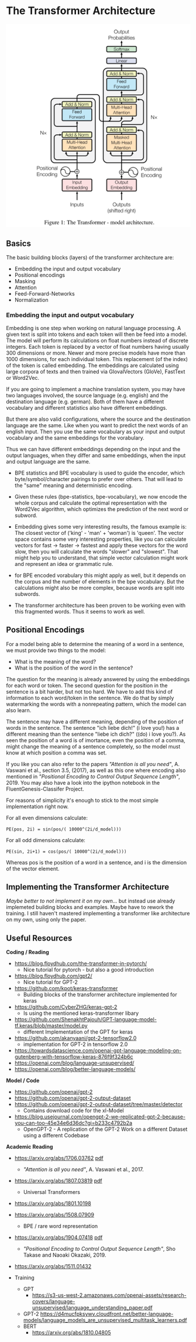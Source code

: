 # The Transformer Architecture

![The Transformer - model architecture][TransformerModelArchitecture]

## Basics

The basic building blocks (layers) of the transformer architecture are:

* Embedding the input and output vocabulary
* Positional encodings
* Masking
* Attention
* Feed-Forward-Networks
* Normalization

### Embedding the input and output vocabulary

Embedding is one step when working on natural language processing. 
A given text is split into tokens and each token will then be feed into a model.
The model will perform its calculations on float numbers instead of discrete integers.
Each token is replaced by a vector of float numbers having usually 300 dimensions or more.
Newer and more precise models have more than 1000 dimensions, for each individual token.
This replacement (of the index) of the token is called embedding.
The embeddings are calculated using large corpora of texts and then trained via GlovalVectors (GloVe), FastText or Word2Vec.   

If you are going to implement a machine translation system, you may have two languages involved, the source language (e.g. english) and the destination language (e.g. german).
Both of them have a different vocabulary and different statistics also have different embeddings.  

But there are also valid configurations, where the source and the destination language are the same. 
Like when you want to predict the next words of an english input.
Then you use the same vocabulary as your input and output vocabulary and the same embeddings for the vorabulary. 

Thus we can have different embeddings depending on the input and the output languages, when they differ and same embeddings, when the input and output language are the same.

* BPE statistics and BPE vocabulary is used to guide the encoder, which byte/symbol/character pairings to prefer over others. 
  That will lead to the "same" meaning and deterministic encoding.
  
* Given these rules (bpe-statistics, bpe-vocabulary), we now encode the whole corpus and calculate the optimal representation with the Word2Vec algorithm, which optimizes the
  prediction of the next word or subword. 
  
* Embedding gives some very interesting results, the famous example is: The closest vector of ('king' - 'man' + 'woman') is 'queen'. 
  The vector space contains some very interesting properties, like you can calculate vectors for fast -> faster -> fastest and apply these 
  vectors for the word slow, then you will calculate the words "slower" and "slowest". 
  That might help you to understand, that simple vector calculation might work and represent an idea or grammatic rule.
  
* for BPE encoded vorabulary this might apply as well, but it depends on the corpus and the number of elements in the bpe vocabulary. 
  But the calculations might also be more complex, because words are split into subwords.
  
* The transformer architecture has been proven to be working even with this fragmented words. Thus it seems to work as well. 

## Positional Encodings

For a model being able to determine the meaning of a word in a sentence, we must provide two things to the model:  

* What is the meaning of the word?
* What is the position of the word in the sentence?

The question for the meaning is already answered by using the embeddings for each word or token. 
The second question for the position in the sentence is a bit harder, but not too hard.
We have to add this kind of information to each word/token in the sentence.
We do that by simply watermarking the words with a nonrepeating pattern, which the model can also learn.

The sentence may have a different meaning, depending of the position of words in the sentence. 
The sentence "ich liebe dich!" (i love you!) has a different meaning than the sentence "liebe ich dich?" ((do) i love you?).
As seen the position of a word is of imortance, even the position of a comma, might change the meaning of a sentence completely, so the model must know at which position a comma was set.   

If you like you can also refer to the papers _"Attention is all you need"_, A. Vaswani et al., section 3.5, (2017), as well as this one where encoding also mentioned in _"Positional Encoding to Control Output Sequence Length"_, 2019. 
You may also have a look into the ipython notebook in the FluentGenesis-Classifer Project.

For reasons of simplicity it's enough to stick to the most simple implementation right now. 

For all even dimensions calculate:

	PE(pos, 2i) = sin(pos/( 10000^(2i/d_model)))
	
For all odd dimensions calculate:

    PE(sin, 2i+1) = cos(pos/( 10000^(2i/d_model)))

Whereas pos is the position of a word in a sentence, and i is the dimension of the vector element.


## Implementing the Transformer Architecture

*Maybe better to not implement it on my own...* but instead use already implemeted building blocks and examples. Maybe have to rework the training. 
I still haven't mastered implementing a transformer like architecture on my own, using only the paper.
 


## Useful Resources

__Coding / Reading__
* https://blog.floydhub.com/the-transformer-in-pytorch/
  * Nice tutorial for pytorch - but also a good introduction
* https://blog.floydhub.com/gpt2/
  * Nice tutorial for GPT-2 
* https://github.com/kpot/keras-transformer
  * Building blocks of the transformer architecture implemented for keras
* https://github.com/CyberZHG/keras-gpt-2
  * Is using the mentioned keras-transformer libary
* https://github.com/ShenakhtPajouh/GPT-language-model-tf.keras/blob/master/model.py
  * different Implementation of the GPT for keras
* https://github.com/akanyaani/gpt-2-tensorflow2.0
  * implementation for GPT-2 in tensorflow 2.0
* https://towardsdatascience.com/openai-gpt-language-modeling-on-gutenberg-with-tensorflow-keras-876f9f324b6c 
* https://openai.com/blog/language-unsupervised/
* https://openai.com/blog/better-language-models/


__Model / Code__
* https://github.com/openai/gpt-2
* https://github.com/openai/gpt-2-output-dataset
* https://github.com/openai/gpt-2-output-dataset/tree/master/detector
  * Contains download code for the xl-Model
* https://blog.usejournal.com/opengpt-2-we-replicated-gpt-2-because-you-can-too-45e34e6d36dc?gi=b233c4792b2a
  * OpenGPT-2 - A replication of the GPT-2 Work on a different Dataset using a different Codebase

  
__Academic Reading__
* https://arxiv.org/abs/1706.03762  [pdf](https://arxiv.org/pdf/1706.03762)
  * _"Attention is all you need"_,  A. Vaswani et al., 2017.
* https://arxiv.org/abs/1807.03819  [pdf](https://arxiv.org/pdf/1807.03819)
  * Universal Transformers
* https://arxiv.org/abs/1801.10198
* https://arxiv.org/abs/1508.07909  
  * BPE / rare word representation
* https://arxiv.org/abs/1904.07418 [pdf](https://arxiv.org/pdf/1904.07418)
  * _"Positional Encoding to Control Output Sequence Length"_, Sho Takase and Naoaki Okazaki, 2019.
* https://arxiv.org/abs/1511.01432
  
* Training
  * GPT
    * https://s3-us-west-2.amazonaws.com/openai-assets/research-covers/language-unsupervised/language_understanding_paper.pdf
  * GPT-2
    https://d4mucfpksywv.cloudfront.net/better-language-models/language_models_are_unsupervised_multitask_learners.pdf
  * BERT
    * https://arxiv.org/abs/1810.04805
    
[TransformerModelArchitecture]: arxiv1706.03762.the_transformer_model_architecture.figure1.png "The Transformer - model architecture / Source: A. Vaswani et al. 'Attention is all you need'"
[PositionalEncoding]: positional_encoding.png "Positional Encoding for 512 positions and a dimensional embedding vectors. / Source: self." 